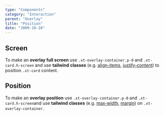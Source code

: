 ```yaml
---
type: "Components"
category: "Interaction"
parent: "Overlay"
title: "Position"
date: "2009-10-10"
---
```


## Screen

To make an **overlay full screen** use `.xt-overlay-container.p-0` and `.xt-card.h-screen` and use **tailwind classes** (e.g. [align-items](https://tailwindcss.com/docs/align-items), [justify-content](https://tailwindcss.com/docs/justify-content)) to position `.xt-card` content.

<demo>
  <demoinline src="demos/components/overlay/screen">
  </demoinline>
</demo>

## Position

To make an **overlay position** use `.xt-overlay-container.p-0` and `.xt-card.h-screen`and use **tailwind classes** (e.g. [max-width](https://tailwindcss.com/docs/max-width), [margin](https://tailwindcss.com/docs/margin)) on `.xt-overlay-container`.

<demo>
  <demoinline src="demos/components/overlay/position">
  </demoinline>
</demo>
